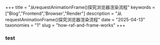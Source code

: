 +++
title = "从requestAnimationFrame()探究浏览器渲染流程"
keywords = ["Blog","Frontend",'Browser',"Render"]
description = "从requestAnimationFrame()探究浏览器渲染流程"
date = "2025-04-13"
taxonomies = "1"
slug = "how-raf-and-frame-works"
+++

### test

<!-- 
## 准备工作

- 安装好Go和Hugo(extended version)

## 速通

{{< callout type="info" >}}
  施工中
{{< /callout >}}

1. 建立两个仓库，分别存放源代码和生成的静态文件


### 文件完整性校验不通过导致博客功能失效[^1]

![landscape](./hextra-setup-tutorial/hextra-setup-tutorial_blocked-js-css.png "如图")

```bash
git config --global core.autocrlf false
```

或者[指定某个仓库不转换](https://docs.github.com/zh/get-started/getting-started-with-git/configuring-git-to-handle-line-endings#per-repository-settings)

[^1]: [Issue](https://github.com/kubernetes/website/issues/25414) -->
